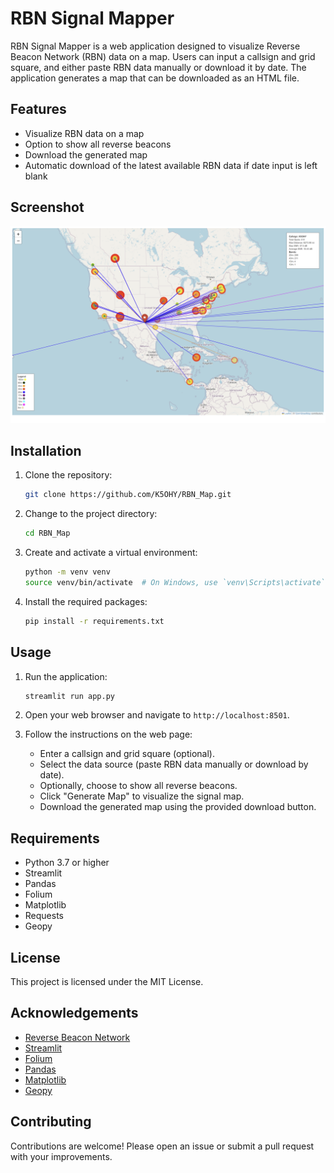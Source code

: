 
# RBN Signal Mapper

RBN Signal Mapper is a web application designed to visualize Reverse Beacon Network (RBN) data on a map. Users can input a callsign and grid square, and either paste RBN data manually or download it by date. The application generates a map that can be downloaded as an HTML file.

## Features

- Visualize RBN data on a map
- Option to show all reverse beacons
- Download the generated map
- Automatic download of the latest available RBN data if date input is left blank

## Screenshot

![RBN Signal Mapper Screenshot](images/Screenshot.png)

## Installation

1. Clone the repository:
   ```bash
   git clone https://github.com/K5OHY/RBN_Map.git
   ```

2. Change to the project directory:
   ```bash
   cd RBN_Map
   ```

3. Create and activate a virtual environment:
   ```bash
   python -m venv venv
   source venv/bin/activate  # On Windows, use `venv\Scripts\activate`
   ```

4. Install the required packages:
   ```bash
   pip install -r requirements.txt
   ```

## Usage

1. Run the application:
   ```bash
   streamlit run app.py
   ```

2. Open your web browser and navigate to `http://localhost:8501`.

3. Follow the instructions on the web page:
   - Enter a callsign and grid square (optional).
   - Select the data source (paste RBN data manually or download by date).
   - Optionally, choose to show all reverse beacons.
   - Click "Generate Map" to visualize the signal map.
   - Download the generated map using the provided download button.

## Requirements

- Python 3.7 or higher
- Streamlit
- Pandas
- Folium
- Matplotlib
- Requests
- Geopy

## License

This project is licensed under the MIT License.

## Acknowledgements

- [Reverse Beacon Network](https://www.reversebeacon.net/)
- [Streamlit](https://www.streamlit.io/)
- [Folium](https://python-visualization.github.io/folium/)
- [Pandas](https://pandas.pydata.org/)
- [Matplotlib](https://matplotlib.org/)
- [Geopy](https://geopy.readthedocs.io/)

## Contributing

Contributions are welcome! Please open an issue or submit a pull request with your improvements.
